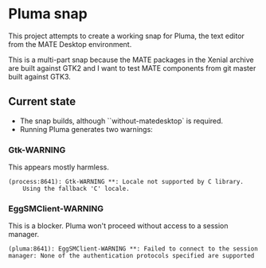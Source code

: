 # Pluma snap

This project attempts to create a working snap for Pluma, the text editor from 
the MATE Desktop environment. 

This is a multi-part snap because the MATE packages in the Xenial archive are 
built against GTK2 and I want to test MATE components from git master built 
against GTK3.

## Current state

  * The snap builds, although ``without-matedesktop` is required.
  * Running Pluma generates two warnings:

### Gtk-WARNING

This appears mostly harmless.

    (process:8641): Gtk-WARNING **: Locale not supported by C library.
        Using the fallback 'C' locale.

### EggSMClient-WARNING

This is a blocker. Pluma won't proceed without access to a session manager.

    (pluma:8641): EggSMClient-WARNING **: Failed to connect to the session manager: None of the authentication protocols specified are supported
